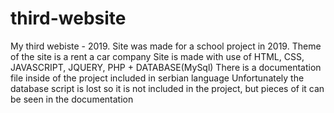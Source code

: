 # third-website
 My third webiste - 2019.
 Site was made for a school project in 2019.
 Theme of the site is a rent a car company
 Site is made with use of HTML, CSS, JAVASCRIPT, JQUERY, PHP + DATABASE(MySql)
 There is a documentation file inside of the project included in serbian language
 Unfortunately the database script is lost so it is not included in the project, but pieces of it can be seen in the documentation
